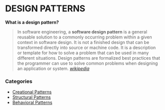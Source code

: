 # DESIGN PATTERNS

**What is a design pattern?**

> In software engineering, a **software design pattern** is a general reusable solution to a commonly occurring problem within a given context in software design. It is not a finished design that can be transformed directly into source or machine code. It is a description or template for how to solve a problem that can be used in many different situations. Design patterns are formalized best practices that the programmer can use to solve common problems when designing an application or system.
> [*wikipedia*](https://en.wikipedia.org/wiki/Software_design_pattern)

### Categories
 
* [Creational Patterns](https://github.com/ehsun7b/design-patterns/tree/master/creational-patterns)
* [Structural Patterns](https://github.com/ehsun7b/design-patterns/tree/master/structural-patterns)
* [Behavioral Patterns](https://github.com/ehsun7b/design-patterns/tree/master/behavioral-patterns)